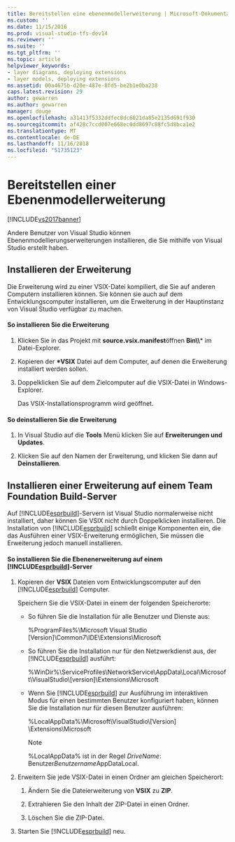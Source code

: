```yaml
---
title: Bereitstellen eine ebenenmodellerweiterung | Microsoft-Dokumentation
ms.custom: ''
ms.date: 11/15/2016
ms.prod: visual-studio-tfs-dev14
ms.reviewer: ''
ms.suite: ''
ms.tgt_pltfrm: ''
ms.topic: article
helpviewer_keywords:
- layer diagrams, deploying extensions
- layer models, deploying extensions
ms.assetid: 00a4675b-d20e-487e-8fd5-be2b1e0ba238
caps.latest.revision: 29
author: gewarren
ms.author: gewarren
manager: douge
ms.openlocfilehash: a31413f5332ddfec8dc6021da85e2135d691f930
ms.sourcegitcommit: af428c7ccd007e668ec0dd8697c88fc5d8bca1e2
ms.translationtype: MT
ms.contentlocale: de-DE
ms.lasthandoff: 11/16/2018
ms.locfileid: "51735123"
---
```

# <a name="deploy-a-layer-model-extension"></a>Bereitstellen einer Ebenenmodellerweiterung
[!INCLUDE[vs2017banner](../includes/vs2017banner.md)]

Andere Benutzer von Visual Studio können Ebenenmodellierungserweiterungen installieren, die Sie mithilfe von Visual Studio erstellt haben.  
  
## <a name="installing-your-extension"></a>Installieren der Erweiterung  
 Die Erweiterung wird zu einer VSIX-Datei kompiliert, die Sie auf anderen Computern installieren können. Sie können sie auch auf dem Entwicklungscomputer installieren, um die Erweiterung in der Hauptinstanz von Visual Studio verfügbar zu machen.  
  
#### <a name="to-install-the-extension"></a>So installieren Sie die Erweiterung  
  
1. Klicken Sie in das Projekt mit **source.vsix.manifest**öffnen **Bin\\\\*** im Datei-Explorer.  
  
2. Kopieren der  **\*VSIX** Datei auf dem Computer, auf denen die Erweiterung installiert werden sollen.  
  
3. Doppelklicken Sie auf dem Zielcomputer auf die VSIX-Datei in Windows-Explorer.  
  
    Das VSIX-Installationsprogramm wird geöffnet.  
  
#### <a name="to-uninstall-the-extension"></a>So deinstallieren Sie die Erweiterung  
  
1.  In Visual Studio auf die **Tools** Menü klicken Sie auf **Erweiterungen und Updates**.  
  
2.  Klicken Sie auf den Namen der Erweiterung, und klicken Sie dann auf **Deinstallieren**.  
  
## <a name="installing-an-extension-on-a-team-foundation-build-server"></a>Installieren einer Erweiterung auf einem Team Foundation Build-Server  
 Auf [!INCLUDE[esprbuild](../includes/esprbuild-md.md)]-Servern ist Visual Studio normalerweise nicht installiert, daher können Sie VSIX nicht durch Doppelklicken installieren. Die Installation von [!INCLUDE[esprbuild](../includes/esprbuild-md.md)] schließt einige Komponenten ein, die das Ausführen einer VSIX-Erweiterung ermöglichen, Sie müssen die Erweiterung jedoch manuell installieren.  
  
#### <a name="to-install-your-layer-extension-on-a-includeesprbuildincludesesprbuild-mdmd-server"></a>So installieren Sie die Ebenenerweiterung auf einem [!INCLUDE[esprbuild](../includes/esprbuild-md.md)]-Server  
  
1.  Kopieren der **VSIX** Dateien vom Entwicklungscomputer auf den [!INCLUDE[esprbuild](../includes/esprbuild-md.md)] Computer.  
  
     Speichern Sie die VSIX-Datei in einem der folgenden Speicherorte:  
  
    -   So führen Sie die Installation für alle Benutzer und Dienste aus:  
  
         %ProgramFiles%\Microsoft Visual Studio [Version]\Common7\IDE\Extensions\Microsoft  
  
    -   So führen Sie die Installation nur für den Netzwerkdienst aus, der [!INCLUDE[esprbuild](../includes/esprbuild-md.md)] ausführt:  
  
         %WinDir%\ServiceProfiles\NetworkService\AppData\Local\Microsoft\VisualStudio\\[version]\Extensions\Microsoft  
  
    -   Wenn Sie [!INCLUDE[esprbuild](../includes/esprbuild-md.md)] zur Ausführung im interaktiven Modus für einen bestimmten Benutzer konfiguriert haben, können Sie die Installation nur für diesen Benutzer ausführen:  
  
         %LocalAppData%\Microsoft\VisualStudio\\[Version] \Extensions\Microsoft  
  
        > [!NOTE]
        >  %LocalAppData% ist in der Regel *DriveName*: Benutzer*Benutzername*AppDataLocal.  
  
2.  Erweitern Sie jede VSIX-Datei in einen Ordner am gleichen Speicherort:  
  
    1.  Ändern Sie die Dateierweiterung von **VSIX** zu **ZIP**.  
  
    2.  Extrahieren Sie den Inhalt der ZIP-Datei in einen Ordner.  
  
    3.  Löschen Sie die ZIP-Datei.  
  
3.  Starten Sie [!INCLUDE[esprbuild](../includes/esprbuild-md.md)] neu.



